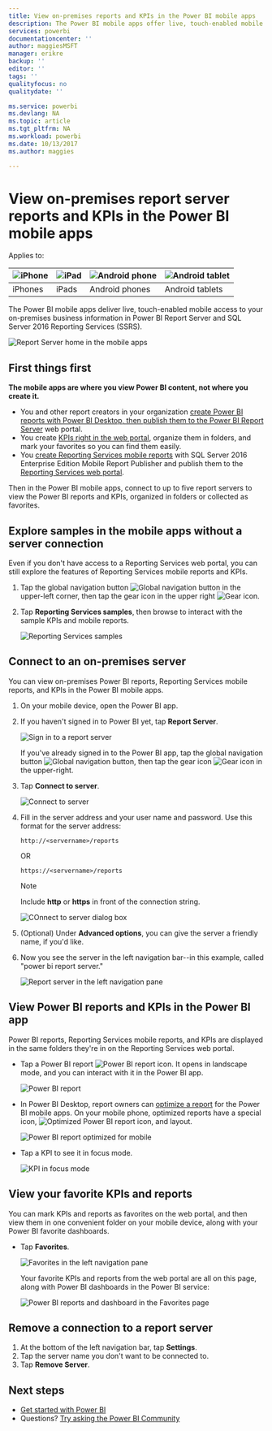 ```yaml
---
title: View on-premises reports and KPIs in the Power BI mobile apps
description: The Power BI mobile apps offer live, touch-enabled mobile access to your on-premises business information in SQL Server Reporting Services and Power BI Report Server.
services: powerbi
documentationcenter: ''
author: maggiesMSFT
manager: erikre
backup: ''
editor: ''
tags: ''
qualityfocus: no
qualitydate: ''

ms.service: powerbi
ms.devlang: NA
ms.topic: article
ms.tgt_pltfrm: NA
ms.workload: powerbi
ms.date: 10/13/2017
ms.author: maggies

---
```

# View on-premises report server reports and KPIs in the Power BI mobile apps
Applies to:

| ![iPhone](media/powerbi-mobile-iphone-kpis-mobile-reports/iphone-logo-50-px.png) | ![iPad](media/powerbi-mobile-iphone-kpis-mobile-reports/ipad-logo-50-px.png) | ![Android phone](media/powerbi-mobile-iphone-kpis-mobile-reports/android-phone-logo-50-px.png) | ![Android tablet](media/powerbi-mobile-iphone-kpis-mobile-reports/android-tablet-logo-50-px.png) |
|:--- |:--- |:--- |:--- |
| iPhones |iPads |Android phones |Android tablets |

The Power BI mobile apps deliver live, touch-enabled mobile access to your on-premises business information in Power BI Report Server and SQL Server 2016 Reporting Services (SSRS). 

 ![Report Server home in the mobile apps](media/powerbi-mobile-iphone-kpis-mobile-reports/power-bi-ipad-pbi-report-server-home.png)

## First things first
**The mobile apps are where you view Power BI content, not where you create it.**

* You and other report creators in your organization [create Power BI reports with Power BI Desktop, then publish them to the Power BI Report Server](report-server/reportserver-quickstart-powerbi-report.md) web portal. 
* You create [KPIs right in the web portal](https://docs.microsoft.com/sql/reporting-services/working-with-kpis-in-reporting-services), organize them in folders, and mark your favorites so you can find them easily. 
* You [create Reporting Services mobile reports](https://docs.microsoft.com/sql/reporting-services/mobile-reports/create-mobile-reports-with-sql-server-mobile-report-publisher) with SQL Server 2016 Enterprise Edition Mobile Report Publisher and publish them to the [Reporting Services web portal](https://docs.microsoft.com/sql/reporting-services/web-portal-ssrs-native-mode).  

Then in the Power BI mobile apps, connect to up to five report servers to view the Power BI reports and KPIs, organized in folders or collected as favorites. 

## Explore samples in the mobile apps without a server connection
Even if you don't have access to a Reporting Services web portal, you can still explore the features of Reporting Services mobile reports and KPIs. 

1. Tap the global navigation button ![Global navigation button](media/powerbi-mobile-iphone-kpis-mobile-reports/power-bi-iphone-global-nav-button.png) in the upper-left corner, then tap the gear icon in the upper right ![Gear icon](media/powerbi-mobile-iphone-kpis-mobile-reports/power-bi-ios-settings-icon.png).
2. Tap **Reporting Services samples**, then browse to interact with the sample KPIs and mobile reports.
   
   ![Reporting Services samples](media/powerbi-mobile-iphone-kpis-mobile-reports/power-bi-iphone-ssrs-samples.png)

## Connect to an on-premises server
You can view on-premises Power BI reports, Reporting Services mobile reports, and KPIs in the Power BI mobile apps. 

1. On your mobile device, open the Power BI app.
2. If you haven't signed in to Power BI yet, tap **Report Server**.
   
   ![Sign in to a report server](media/powerbi-mobile-iphone-kpis-mobile-reports/power-bi-connect-to-rs-login.png)
   
   If you've already signed in to the Power BI app, tap the global navigation button ![Global navigation button](media/powerbi-mobile-iphone-kpis-mobile-reports/power-bi-iphone-global-nav-button.png), then tap the gear icon ![Gear icon](media/powerbi-mobile-iphone-kpis-mobile-reports/power-bi-ios-settings-icon.png) in the upper-right.
3. Tap **Connect to server**.
   
    ![Connect to server](media/powerbi-mobile-iphone-kpis-mobile-reports/power-bi-android-server-sign-in.png)
4. Fill in the server address and your user name and password. Use this format for the server address:
   
     `http://<servername>/reports`
   
     OR
   
     `https://<servername>/reports`
   
   > [!NOTE]
   > Include **http** or **https** in front of the connection string.
   > 
   > 
   
    ![COnnect to server dialog box](media/powerbi-mobile-iphone-kpis-mobile-reports/power-bi-ios-connect-to-server-dialog.png)
5. (Optional) Under **Advanced options**, you can give the server a friendly name, if you'd like.
6. Now you see the server in the left navigation bar--in this example, called "power bi report server."
   
   ![Report server in the left navigation pane](media/powerbi-mobile-iphone-kpis-mobile-reports/power-bi-iphone-left-nav-report-server.png)

## View Power BI reports and KPIs in the Power BI app
Power BI reports, Reporting Services mobile reports, and KPIs are displayed in the same folders they're in on the Reporting Services web portal. 

* Tap a Power BI report ![Power BI report icon](media/powerbi-mobile-iphone-kpis-mobile-reports/power-bi-rs-mobile-report-icon.png). It opens in landscape mode, and you can interact with it in the Power BI app.
  
    ![Power BI report](media/powerbi-mobile-iphone-kpis-mobile-reports/power-bi-iphone-report-server-report.png)
* In Power BI Desktop, report owners can [optimize a report](desktop-create-phone-report.md) for the Power BI mobile apps. On your mobile phone, optimized reports have a special icon, ![Optimized Power BI report icon](media/powerbi-mobile-iphone-kpis-mobile-reports/power-bi-rs-mobile-optimized-icon.png), and layout.
  
    ![Power BI report optimized for mobile](media/powerbi-mobile-iphone-kpis-mobile-reports/power-bi-rs-mobile-optimized-report.png)
* Tap a KPI to see it in focus mode.
  
    ![KPI in focus mode](media/powerbi-mobile-iphone-kpis-mobile-reports/PBI_iPad_SSMRP_Tile.png)

## View your favorite KPIs and reports
You can mark KPIs and reports as favorites on the web portal, and then view them in one convenient folder on your mobile device, along with your Power BI favorite dashboards.

* Tap **Favorites**.
  
   ![Favorites in the left navigation pane](media/powerbi-mobile-iphone-kpis-mobile-reports/power-bi-ipad-faves-pbi-report-server.png)
  
   Your favorite KPIs and reports from the web portal are all on this page, along with Power BI dashboards in the Power BI service:
  
   ![Power BI reports and dashboard in the Favorites page](media/powerbi-mobile-iphone-kpis-mobile-reports/power-bi-ipad-favorites.png)

## Remove a connection to a report server
1. At the bottom of the left navigation bar, tap **Settings**.
2. Tap the server name you don't want to be connected to.
3. Tap **Remove Server**.

## Next steps
* [Get started with Power BI](service-get-started.md)  
* Questions? [Try asking the Power BI Community](http://community.powerbi.com/)

